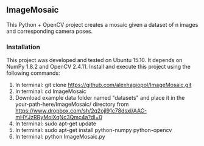 ## ImageMosaic

This Python + OpenCV project creates a mosaic given a dataset of n images and corresponding camera poses.

### Installation
This project was developed and tested on Ubuntu 15.10. It depends on NumPy 1.8.2 and OpenCV 2.4.11. Install and execute this project using the following commands:

1. In terminal: git clone https://github.com/alexhagiopol/ImageMosaic.git
2. In terminal: cd ImageMosaic
3. Download example data folder named "datasets" and place it in the your-path-here/ImageMosaic/ directory from https://www.dropbox.com/sh/2q2ojl91c78dsxl/AAC-mHYJzRRyMolXqNc3Qmc4a?dl=0
4. In terminal: sudo apt-get update
5. In terminal: sudo apt-get install python-numpy python-opencv
6. In terminal: python ImageMosaic.py


